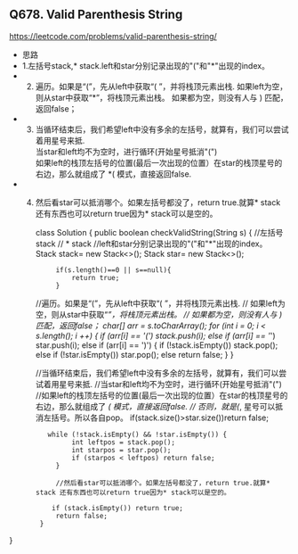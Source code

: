 ## Q678. Valid Parenthesis String

https://leetcode.com/problems/valid-parenthesis-string/
* 思路
*   1.左括号stack,* stack.left和star分别记录出现的"("和"*"出现的index。
*   2. 遍历。如果是“(”，先从left中获取“( ”，并将栈顶元素出栈. 如果left为空，则从star中获取“*”，将栈顶元素出栈。 如果都为空，则没有人与 ) 匹配，返回false；
*   3. 当循环结束后，我们希望left中没有多余的左括号，就算有，我们可以尝试着用星号来抵.      
         当star和left均不为空时，进行循环(开始星号抵消"(")     
           如果left的栈顶左括号的位置(最后一次出现的位置）在star的栈顶星号的右边，那么就组成了 *( 模式，直接返回false.    
*   4.   然后看star可以抵消哪个。如果左括号都没了，return true.就算* stack 还有东西也可以return true因为* stack可以是空的。



          class Solution {
              public boolean checkValidString(String s) {
                  //左括号stack
                  // * stack
                  //left和star分别记录出现的"("和"*"出现的index。
                 Stack<Integer> stack= new Stack<>();
                 Stack<Integer> star= new Stack<>();

                  if(s.length()==0 || s==null){
                      return true;
                  }

           //遍历。如果是“(”，先从left中获取“( ”，并将栈顶元素出栈.
          //  如果left为空，则从star中获取“*”，将栈顶元素出栈。
          // 如果都为空，则没有人与 ) 匹配，返回false；
                char[] arr = s.toCharArray();
                  for (int i = 0; i < s.length(); i ++) {
                      if (arr[i] == '(') stack.push(i);
                      else if (arr[i] == '*') star.push(i);
                      else if (arr[i] == ')') {
                          if (!stack.isEmpty()) stack.pop();
                          else if (!star.isEmpty()) star.pop();
                          else return false;
                      }
                  }



           //当循环结束后，我们希望left中没有多余的左括号，就算有，我们可以尝试着用星号来抵. 
                  //当star和left均不为空时，进行循环(开始星号抵消"(")
              //如果left的栈顶左括号的位置(最后一次出现的位置）在star的栈顶星号的右边，那么就组成了 *( 模式，直接返回false.
                  // 否则，就是(*, 星号可以抵消左括号。所以各自pop。
                  if(stack.size()>star.size())return false;

                while (!stack.isEmpty() && !star.isEmpty()) {
                      int leftpos = stack.pop();
                      int starpos = star.pop();
                      if (starpos < leftpos) return false;
                  }

                  //然后看star可以抵消哪个。如果左括号都没了，return true.就算* stack 还有东西也可以return true因为* stack可以是空的。

                 if (stack.isEmpty()) return true;
                  return false;
              }
}
